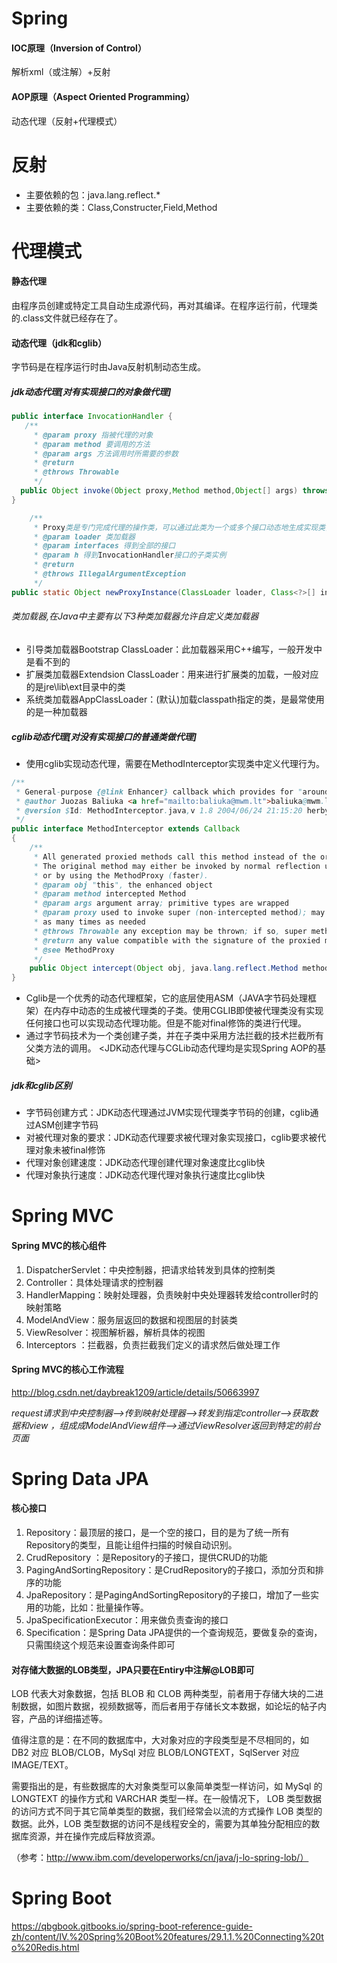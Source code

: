 # Spring
#### IOC原理（Inversion of Control）
解析xml（或注解）+反射

#### AOP原理（Aspect Oriented Programming）
动态代理（反射+代理模式）

# 反射
- 主要依赖的包：java.lang.reflect.*
- 主要依赖的类：Class,Constructer,Field,Method

# 代理模式
#### 静态代理
由程序员创建或特定工具自动生成源代码，再对其编译。在程序运行前，代理类的.class文件就已经存在了。

#### 动态代理（jdk和cglib）
字节码是在程序运行时由Java反射机制动态生成。

##### jdk动态代理[对有实现接口的对象做代理]
```java
public interface InvocationHandler { 
   /**
	 * @param proxy 指被代理的对象
	 * @param method 要调用的方法
	 * @param args 方法调用时所需要的参数
	 * @return
	 * @throws Throwable
	 */
  public Object invoke(Object proxy,Method method,Object[] args) throws Throwable; 
}

	/**
	 * Proxy类是专门完成代理的操作类，可以通过此类为一个或多个接口动态地生成实现类，此类提供了如下的操作方法
	 * @param loader 类加载器
	 * @param interfaces 得到全部的接口
	 * @param h 得到InvocationHandler接口的子类实例
	 * @return
	 * @throws IllegalArgumentException
	 */
public static Object newProxyInstance(ClassLoader loader, Class<?>[] interfaces, InvocationHandler h) throws IllegalArgumentException
```
###### 类加载器,在Java中主要有以下3种类加载器允许自定义类加载器
- 引导类加载器Bootstrap ClassLoader：此加载器采用C++编写，一般开发中是看不到的
- 扩展类加载器Extendsion ClassLoader：用来进行扩展类的加载，一般对应的是jre\lib\ext目录中的类
- 系统类加载器AppClassLoader：(默认)加载classpath指定的类，是最常使用的是一种加载器

##### cglib动态代理[对没有实现接口的普通类做代理]
- 使用cglib实现动态代理，需要在MethodInterceptor实现类中定义代理行为。
```java
/**
 * General-purpose {@link Enhancer} callback which provides for "around advice".
 * @author Juozas Baliuka <a href="mailto:baliuka@mwm.lt">baliuka@mwm.lt</a>
 * @version $Id: MethodInterceptor.java,v 1.8 2004/06/24 21:15:20 herbyderby Exp $
 */
public interface MethodInterceptor extends Callback
{
    /**
     * All generated proxied methods call this method instead of the original method.
     * The original method may either be invoked by normal reflection using the Method object,
     * or by using the MethodProxy (faster).
     * @param obj "this", the enhanced object
     * @param method intercepted Method
     * @param args argument array; primitive types are wrapped
     * @param proxy used to invoke super (non-intercepted method); may be called
     * as many times as needed
     * @throws Throwable any exception may be thrown; if so, super method will not be invoked
     * @return any value compatible with the signature of the proxied method. Method returning void will ignore this value.
     * @see MethodProxy
     */
    public Object intercept(Object obj, java.lang.reflect.Method method, Object[] args, MethodProxy proxy) throws Throwable;
}
```
- Cglib是一个优秀的动态代理框架，它的底层使用ASM（JAVA字节码处理框架）在内存中动态的生成被代理类的子类。使用CGLIB即使被代理类没有实现任何接口也可以实现动态代理功能。但是不能对final修饰的类进行代理。
- 通过字节码技术为一个类创建子类，并在子类中采用方法拦截的技术拦截所有父类方法的调用。
         <JDK动态代理与CGLib动态代理均是实现Spring AOP的基础>

##### jdk和cglib区别
- 字节码创建方式：JDK动态代理通过JVM实现代理类字节码的创建，cglib通过ASM创建字节码
- 对被代理对象的要求：JDK动态代理要求被代理对象实现接口，cglib要求被代理对象未被final修饰
- 代理对象创建速度：JDK动态代理创建代理对象速度比cglib快
- 代理对象执行速度：JDK动态代理代理对象执行速度比cglib快

# Spring MVC
#### Spring MVC的核心组件
1. DispatcherServlet：中央控制器，把请求给转发到具体的控制类
2. Controller：具体处理请求的控制器
3. HandlerMapping：映射处理器，负责映射中央处理器转发给controller时的映射策略
4. ModelAndView：服务层返回的数据和视图层的封装类
5. ViewResolver：视图解析器，解析具体的视图
6. Interceptors ：拦截器，负责拦截我们定义的请求然后做处理工作

#### Spring MVC的核心工作流程

http://blog.csdn.net/daybreak1209/article/details/50663997

*request请求到中央控制器——>传到映射处理器——>转发到指定controller——>获取数据和view ，组成成ModelAndView组件——>通过ViewResolver返回到特定的前台页面*

# Spring Data JPA
#### 核心接口
1. Repository：最顶层的接口，是一个空的接口，目的是为了统一所有Repository的类型，且能让组件扫描的时候自动识别。
2. CrudRepository ：是Repository的子接口，提供CRUD的功能
3. PagingAndSortingRepository：是CrudRepository的子接口，添加分页和排序的功能
4. JpaRepository：是PagingAndSortingRepository的子接口，增加了一些实用的功能，比如：批量操作等。
5. JpaSpecificationExecutor：用来做负责查询的接口
6. Specification：是Spring Data JPA提供的一个查询规范，要做复杂的查询，只需围绕这个规范来设置查询条件即可

#### 对存储大数据的LOB类型，JPA只要在Entiry中注解@LOB即可

LOB 代表大对象数据，包括 BLOB 和 CLOB 两种类型，前者用于存储大块的二进制数据，如图片数据，视频数据等，而后者用于存储长文本数据，如论坛的帖子内容，产品的详细描述等。

值得注意的是：在不同的数据库中，大对象对应的字段类型是不尽相同的，如 DB2 对应 BLOB/CLOB，MySql 对应 BLOB/LONGTEXT，SqlServer 对应 IMAGE/TEXT。

需要指出的是，有些数据库的大对象类型可以象简单类型一样访问，如 MySql 的 LONGTEXT 的操作方式和 VARCHAR 类型一样。在一般情况下， LOB 类型数据的访问方式不同于其它简单类型的数据，我们经常会以流的方式操作 LOB 类型的数据。此外，LOB 类型数据的访问不是线程安全的，需要为其单独分配相应的数据库资源，并在操作完成后释放资源。

（参考：http://www.ibm.com/developerworks/cn/java/j-lo-spring-lob/）

# Spring Boot

https://qbgbook.gitbooks.io/spring-boot-reference-guide-zh/content/IV.%20Spring%20Boot%20features/29.1.1.%20Connecting%20to%20Redis.html
